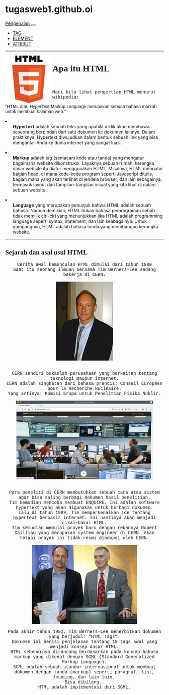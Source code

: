 # tugasweb1.github.oi
<!DOCTYPE html>
<html>
<head>
<title>Pengenalan HTML</title>
<link href="https://cdn.jsdelivr.net/npm/bootstrap@5.1.3/dist/css/bootstrap.min.css" rel="stylesheet" integrity="sha384-1BmE4kWBq78iYhFldvKuhfTAU6auU8tT94WrHftjDbrCEXSU1oBoqyl2QvZ6jIW3" crossorigin="anonymous">
</head>
<body>
    <nav class="navbar navbar-expand-lg bg-light">
        <div class="container-fluid">
          <a class="navbar-brand" href="index.html">Pengenalan</a>
          <button class="navbar-toggler" type="button" data-bs-toggle="collapse" data-bs-target="#navbarSupportedContent" aria-controls="navbarSupportedContent" aria-expanded="false" aria-label="Toggle navigation">
            <span class="navbar-toggler-icon"></span>
          </button>
          <div class="collapse navbar-collapse" id="navbarSupportedContent">
            <ul class="navbar-nav me-auto mb-2 mb-lg-0">
              <li class="nav-item">
                <a class="nav-link active" aria-current="page" href="Tag.html">TAG</a>
              </li>
              <li class="nav-item">
                <a class="nav-link" href="element.html">ELEMENT</a>
              </li>
              <li>
                    <a class="nav-link" href="atribut.html">ATRIBUT</a>
              </li>
            </ul>
          </div>
        </div>
    </nav>
    <hr>
    <img src="HTML5_logo_and_wordmark.svg.png" style="float:left"height="150"></img>
<h1 style="font-family: Georgia, 'Times New Roman', Times, serif;">Apa itu HTML</h1>

<br>
<p style="font-family: monospace;">Mari kita lihat pengertian HTML menurut wikipedia:</p>
<p style="font-family: sans-serif;">"HTML atau HyperText Markup Language merupakan sebuah bahasa markah untuk membuat halaman web."</p>
<p></p>
<li>
    <ul>
        <b>Hypertext</b> adalah sebuah teks yang apabila diklik akan membawa seseorang berpindah dari satu dokumen ke dokumen lainnya. Dalam praktiknya, Hypertext diwujudkan dalam bentuk sebuah link yang bisa mengantar Anda ke dunia internet yang sangat luas.
    </ul>
</li>
<li>
    <ul>
        <b>Markup</b> adalah tag (semacam kode atau tanda) yang mengatur bagaimana website dikonstruksi. Layaknya sebuah rumah, kerangka dasar website itu diatur menggunakan HTML. Misalnya, HTML mengatur bagian head, di mana kode-kode program seperti Javascript ditulis, bagian mana yang akan terlihat di jendela browser, dan lain sebagainya, termasuk layout dan tampilan-tampilan visual yang kita lihat di dalam sebuah website.
    </ul>
</li>
<li>
    <ul>
        <b>Language</b> yang merupakan penunjuk bahwa HTML adalah sebuah bahasa. Namun demikian, HTML bukan bahasa pemrograman sebab tidak memilik ciri-ciri yang menunjukkan jika HTML adalah programming language seperti syntax, statement, dan lain seabagainya. Untuk gampangnya, HTML adalah bahasa tanda yang membangun kerangka website.
    </ul>
</li>
<hr>
<h2 style="font-family: Georgia, 'Times New Roman', Times, serif;">Sejarah dan asal usul HTML</h2>
<p align="center" style="font-family: 'Courier New', Courier, monospace;">Cerita awal kemunculan HTML dimulai dari tahun 1980
    <br>Saat itu seorang ilmuan bernama Tim Berners-Lee sedang bekerja di CERN.</p>
    <p align="center"><img src="Tim_Berners-Lee_April_2009.jpg" style="float: center" height="250"></img></p>
    <p align="center" style="font-family: 'Courier New', Courier, monospace;">
    <br>CERN sendiri bukanlah perusahaan yang berkaitan tentang teknologi maupun internet.
    <br>CERN adalah singkatan dari bahasa prancis: Conseil Européen pour la Recherche Nucléaire.
    <br>Yang artinya: Komisi Eropa untuk Penelitian Fisika Nuklir.</p>
    <p align="center"><img src="website-cern.png" style="float: center" height="250"></img></p>
    <p align="center" style="font-family: 'Courier New', Courier, monospace;">
    <br>Para peneliti di CERN membutuhkan sebuah cara atau sistem agar bisa saling berbagi dokumen hasil penelitian.
    <br>Tim kemudian mencoba membuat ENQUIRE. Ini adalah software hypertext yang akan digunakan untuk berbagi dokumen.
    <br>Lalu di tahun 1989, Tim memperkenalkan ide tentang hypertext berbasis internet. Ini nantinya akan menjadi cikal-bakal HTML.
    <br>Tim kemudian memulai proyek baru dengan rekannya Robert Cailliau yang merupakan system engineer di CERN. Akan tetapi proyek ini tidak resmi diadopsi oleh CERN.</p>
    <p align="center"><img src="tim-robert.jpg" style="float: center" height="250"></img></p>
    <p align="center" style="font-family: 'Courier New', Courier, monospace;">Pada akhir tahun 1991, Tim Berners-Lee menerbitkan dokumen yang berjudul: “HTML Tags”.
    <br> Dokumen ini berisi penjelasan tentang 18 tags awal yang menjadi konsep dasar HTML.
    <br>HTML sebenarnya dirancang berdasarkan pada konsep bahasa markup yang dikenal dengan SGML (Standard Generalized Markup Language).
    <br>SGML adalah sebuah standar internasional untuk membuat dokumen dengan tanda (markup) seperti paragraf, list, heading, dan lain-lain.
    <br>Bisa dibilang..
    <br>HTML adalah implementasi dari SGML.</p>
</body>
</html>
